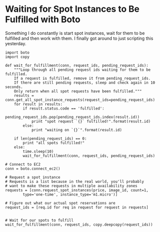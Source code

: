 # Waiting for Spot Instances to Be Fulfilled with Boto

Something I do constantly is start spot instances, wait for them to be fulfilled
and then work with them.  I finally got around to just scripting this yesterday.

    import boto
    import copy

    def wait_for_fulfillment(conn, request_ids, pending_request_ids):
        """Loop through all pending request ids waiting for them to be fulfilled.
        If a request is fulfilled, remove it from pending_request_ids.
        If there are still pending requests, sleep and check again in 10 seconds.
        Only return when all spot requests have been fulfilled."""
        results = conn.get_all_spot_instance_requests(request_ids=pending_request_ids)
        for result in results:
            if result.status.code == 'fulfilled':
                pending_request_ids.pop(pending_request_ids.index(result.id))
                print "spot request `{}` fulfilled!".format(result.id)
            else:
                print "waiting on `{}`".format(result.id)

        if len(pending_request_ids) == 0:
            print "all spots fulfilled!"
        else:
            time.sleep(10)
            wait_for_fulfillment(conn, request_ids, pending_request_ids)

    # Connect to EC2
    conn = boto.connect_ec2()

    # Request a spot instance
    # Requests is a list because in the real world, you'll probably
    # want to make these requests in multiple availability zones
    requests = [conn.request_spot_instances(price, image_id, count=1,
            type='one-time', instance_type='m1.micro')]

    # Figure out what our actual spot reservations are
    request_ids = [req.id for req in request for request in requests]


    # Wait for our spots to fulfill
    wait_for_fulfillment(conn, request_ids, copy.deepcopy(request_ids))

